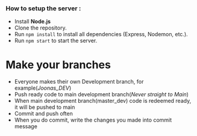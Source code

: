 
### How to setup the server :
- Install **Node.js** 
- Clone the repository.
- Run `npm install` to install all dependencies (Express, Nodemon, etc.).
- Run `npm start` to start the server.


# Make your branches
 - Everyone makes their own Development branch, for example(*Joonas_DEV*)
 - Push ready code to main development branch(*Never straight to Main*)
 - When main development branch(master_dev) code is redeemed ready, it will be pushed to main
 - Commit and push often
 - When you do commit, write the changes you made into commit message



